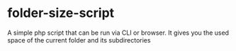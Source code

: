 # folder-size-script
A simple php script that can be run via CLI or browser. It gives you the used space of the current folder and its subdirectories
